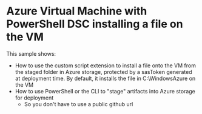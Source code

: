 # Azure Virtual Machine with PowerShell DSC installing a file on the VM

This sample shows:
- How to use the custom script extension to install a file onto the VM from the staged folder in Azure storage, protected by a sasToken generated at deployment time. By default, it installs the file in C:\WindowsAzure on the VM
- How to use PowerShell or the CLI to "stage" artifacts into Azure storage for deployment
    - So you don't have to use a public github url
    
    

